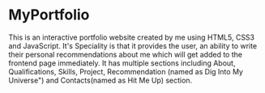 # MyPortfolio
This is an interactive portfolio website created by me using HTML5, CSS3 and JavaScript.
It's Speciality is that it provides the user, an ability to write their personal recommendations about me which will get added to the frontend page immediately.
It has multiple sections including About, Qualifications, Skills, Project, Recommendation (named as Dig Into My Universe") and Contacts(named as Hit Me Up) section. 
